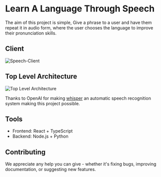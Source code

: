 # Learn A Language Through Speech

The aim of this project is simple, Give a phrase to a user and have them repeat it in audio form, where the user chooses the language to improve their pronunciation skills.

## Client
![Speech-Client](https://user-images.githubusercontent.com/29023819/204177122-71ad3eb7-6aad-434b-ac78-f75a4534e71e.png)

## Top Level Architecture
![Top Level Architecture](https://user-images.githubusercontent.com/29023819/216794995-77921fa9-4a22-424a-9f06-70aa27e6bed4.png)

Thanks to OpenAI for making [whisper](https://github.com/openai/whisper) an automatic speech recognition system making this project possible.

## Tools 
- Frontend: React + TypeScript 
- Backend: Node.js + Python 

## Contributing
We appreciate any help you can give - whether it's fixing bugs, improving documentation, or suggesting new features.
